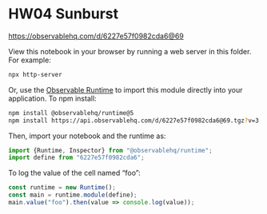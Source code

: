 # HW04 Sunburst

https://observablehq.com/d/6227e57f0982cda6@69

View this notebook in your browser by running a web server in this folder. For
example:

~~~sh
npx http-server
~~~

Or, use the [Observable Runtime](https://github.com/observablehq/runtime) to
import this module directly into your application. To npm install:

~~~sh
npm install @observablehq/runtime@5
npm install https://api.observablehq.com/d/6227e57f0982cda6@69.tgz?v=3
~~~

Then, import your notebook and the runtime as:

~~~js
import {Runtime, Inspector} from "@observablehq/runtime";
import define from "6227e57f0982cda6";
~~~

To log the value of the cell named “foo”:

~~~js
const runtime = new Runtime();
const main = runtime.module(define);
main.value("foo").then(value => console.log(value));
~~~

